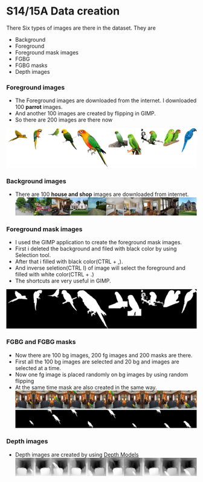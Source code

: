 # S14/15A Data creation
There Six types of images are there in the dataset. They are
* Background 
* Foreground
* Foreground mask images
* FGBG
* FGBG masks
* Depth images

### Foreground images
* The Foreground images are downloaded from the internet. I downloaded 100 **parrot** images. 
* And another 100 images are created by flipping in GIMP.
* So there are 200  images are there now

![Foreground](fg.png)

### Background images
* There are 100 **house and shop** images are downloaded from internet.
![Foreground](bg.png)

### Foreground mask images
* I used the GIMP application to create the foreground mask images.
* First i deleted the background and filed with black color by using Selection tool.
* After that i filled with black color(CTRL + ,).
* And inverse seletion(CTRL I) of image will select the foreground and filled with white color(CTRL + .)
* The shortcuts are very useful in GIMP.

![Mask](masks.png)

### FGBG and FGBG masks
* Now there are 100 bg images, 200 fg images and 200 masks are there.
* First all the 100 bg images are selected and 20 bg and images are selected at a time.
* Now one fg image is placed randomly on bg images by using random flipping
* At the same time mask are also created in the same way.
![FGBG](bgfg.png)
![FGBG masks](bgfgmask.png)

### Depth images
* Depth images are created by using [Depth Models](https://github.com/ialhashim/DenseDepth/blob/master/DenseDepth.ipynb)
![Depth images](depth.png)




